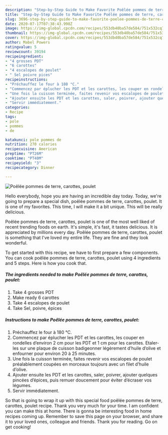 ```yaml
---
description: "Step-by-Step Guide to Make Favorite Poêlée pommes de terre, carottes, poulet"
title: "Step-by-Step Guide to Make Favorite Poêlée pommes de terre, carottes, poulet"
slug: 3696-step-by-step-guide-to-make-favorite-poelee-pommes-de-terre-carottes-poulet
date: 2020-07-17T07:38:43.998Z
image: https://img-global.cpcdn.com/recipes/553db40ba57de584/751x532cq70/poelee-pommes-de-terre-carottes-poulet-photo-principale-de-la-recette.jpg
thumbnail: https://img-global.cpcdn.com/recipes/553db40ba57de584/751x532cq70/poelee-pommes-de-terre-carottes-poulet-photo-principale-de-la-recette.jpg
cover: https://img-global.cpcdn.com/recipes/553db40ba57de584/751x532cq70/poelee-pommes-de-terre-carottes-poulet-photo-principale-de-la-recette.jpg
author: Mabel Powers
ratingvalue: 5
reviewcount: 39194
recipeingredient:
- "4 grosses PDT"
- "6 carottes"
- "4 escalopes de poulet"
- " Sel poivre pices"
recipeinstructions:
- "Préchauffez le four à 180 °C."
- "Commencez par éplucher les PDT et les carottes, les couper en rondelles d’environ 2 cm pour les PDT et 1 cm pour les carottes. Etaler-les sur une plaque de cuisson badigeonner légèrement d’huile d’olive et enfourner pour environ 20 à 25 minutes."
- "Une fois la cuisson terminée, faites revenir vos escalopes de poulet préalablement coupées en morceaux toujours avec un filet d’huile d’olive."
- "Ajouter ensuite les PDT et les carottes, saler, poivrer, ajouter quelques pincées d’épices, puis remuer doucement pour éviter d’écraser vos légumes."
- "Servir immédiatement."
categories:
- Recipe
tags:
- pole
- pommes
- de

katakunci: pole pommes de 
nutrition: 270 calories
recipecuisine: American
preptime: "PT26M"
cooktime: "PT40M"
recipeyield: "3"
recipecategory: Dinner

---
```



![Poêlée pommes de terre, carottes, poulet](https://img-global.cpcdn.com/recipes/553db40ba57de584/751x532cq70/poelee-pommes-de-terre-carottes-poulet-photo-principale-de-la-recette.jpg)

Hello everybody, hope you are having an incredible day today. Today, we're going to prepare a special dish, poêlée pommes de terre, carottes, poulet. It is one of my favorites. This time, I will make it a bit unique. This will be really delicious.

Poêlée pommes de terre, carottes, poulet is one of the most well liked of recent trending foods on earth. It's simple, it's fast, it tastes delicious. It is appreciated by millions every day. Poêlée pommes de terre, carottes, poulet is something that I've loved my entire life. They are fine and they look wonderful.




To get started with this recipe, we have to first prepare a few components. You can cook poêlée pommes de terre, carottes, poulet using 4 ingredients and 5 steps. Here is how you cook that.

<!--inarticleads1-->

##### The ingredients needed to make Poêlée pommes de terre, carottes, poulet:

1. Take 4 grosses PDT
1. Make ready 6 carottes
1. Take 4 escalopes de poulet
1. Take  Sel, poivre, épices




<!--inarticleads2-->

##### Instructions to make Poêlée pommes de terre, carottes, poulet:

1. Préchauffez le four à 180 °C.
1. Commencez par éplucher les PDT et les carottes, les couper en rondelles d’environ 2 cm pour les PDT et 1 cm pour les carottes. Etaler-les sur une plaque de cuisson badigeonner légèrement d’huile d’olive et enfourner pour environ 20 à 25 minutes.
1. Une fois la cuisson terminée, faites revenir vos escalopes de poulet préalablement coupées en morceaux toujours avec un filet d’huile d’olive.
1. Ajouter ensuite les PDT et les carottes, saler, poivrer, ajouter quelques pincées d’épices, puis remuer doucement pour éviter d’écraser vos légumes.
1. Servir immédiatement.




So that is going to wrap it up with this special food poêlée pommes de terre, carottes, poulet recipe. Thank you very much for your time. I am confident you can make this at home. There is gonna be interesting food in home recipes coming up. Remember to save this page on your browser, and share it to your loved ones, colleague and friends. Thank you for reading. Go on get cooking!
